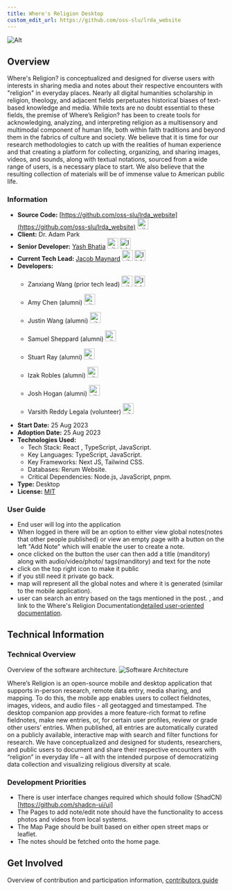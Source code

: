 ```yaml
---
title: Where's Religion Desktop
custom_edit_url: https://github.com/oss-slu/lrda_website
---
```


![Alt](100x100.png) 

## Overview

Where's Religion? is conceptualized and designed for diverse users with interests in sharing media and notes about their respective encounters with "religion" in everyday places. Nearly all digital humanities scholarship in religion, theology, and adjacent fields perpetuates historical biases of text-based knowledge and media. While texts are no doubt essential to these fields, the premise of Where’s Religion? has been to create tools for acknowledging, analyzing, and interpreting religion as a multisensory and multimodal component of human life, both within faith traditions and beyond them in the fabrics of culture and society. We believe that it is time for our research methodologies to catch up with the realities of human experience and that creating a platform for collecting, organizing, and sharing images, videos, and sounds, along with textual notations, sourced from a wide range of users, is a necessary place to start. We also believe that the resulting collection of materials will be of immense value to American public life.

### Information

- **Source Code:** [https://github.com/oss-slu/lrda_website](https://github.com/oss-slu/lrda_website) [<img src="/img/git-alt.svg" alt="git" width="25" height="25" />](https://github.com/oss-slu/lrda_website)
- **Client:** Dr. Adam Park
- **Senior Developer:** [Yash Bhatia](https://yashb196.github.io/yashb196/) [<img src="/img/github.svg" alt="github" width="25" height="25" />](https://github.com/yashb196) [<img src="/img/linkedin.svg" alt="linkedin" width="25" height="25" />](https://www.linkedin.com/in/yashbhatia238/)
- **Current Tech Lead:** [Jacob Maynard](https://jacobmaynard.dev) [<img src="/img/github.svg" alt="github" width="25" height="25" />](https://github.com/InfinityBowman) [<img src="/img/linkedin.svg" alt="linkedin" width="25" height="25" />](https://www.linkedin.com/in/jacob-maynard-283767230/)
- **Developers:**
  - Zanxiang Wang (prior tech lead) [<img src="/img/github.svg" alt="github" width="25" height="25" />](https://github.com/BaloneyBoy97) [<img src="/img/linkedin.svg" alt="linkedin" width="25" height="25" />](https://www.linkedin.com/in/zanxiang-wang-352b112a0/)
  - Amy Chen (alumni) [<img src="/img/github.svg" alt="github" width="25" height="25" />](https://github.com/amychen108)
  - Justin Wang (alumni) [<img src="/img/github.svg" alt="github" width="25" height="25" />](https://github.com/jwang-101)
   - Samuel Sheppard (alumni) [<img src="/img/github.svg" alt="github" width="25" height="25" />](https://github.com/sesheppard)
  - Stuart Ray (alumni) [<img src="/img/github.svg" alt="github" width="25" height="25" />](https://github.com/Stuartwastaken)
  - Izak Robles (alumni) [<img src="/img/github.svg" alt="github" width="25" height="25" />](https://github.com/izakrobles)
  - Josh Hogan (alumni) [<img src="/img/github.svg" alt="github" width="25" height="25" />](https://github.com/Josh-Hogan-87)

  - Varsith Reddy Legala (volunteer) [<img src="/img/github.svg" alt="github" width="25" height="25" />](https://github.com/VarsithReddyLegala)
- **Start Date:** 25 Aug 2023
- **Adoption Date:** 25 Aug 2023
- **Technologies Used:** 
  - Tech Stack:  React , TypeScript, JavaScript​​.
  - Key Languages: TypeScript, JavaScript​​​​.
  - Key Frameworks: Next JS, Tailwind CSS​.
  - Databases: Rerum Website​.
  - Critical Dependencies: Node.js, JavaScript, pnpm​​​​​​.
- **Type:** Desktop
- **License:** [MIT](https://opensource.org/license/mit/)

### User Guide

- End user will log into the application 
- When logged in there will be an option to either view global notes(notes that other people published) or view an empty page with a button on the left "Add Note" which will enable the user to create a note.
- once clicked on the button the user can then add a title (manditory) along with audio/video/photo/ tags(manditory) and text for the note 
- click on the top right icon to make it public
- if you still need it private go back.
- map will represent all the global notes and where it is generated (similar to the mobile application).
- user can search an entry based on the tags mentioned in the post.
, and link to the Where's Religion Documentation[detailed user-oriented documentation](https://github.com/oss-slu/lrda_website/blob/main/README.md).

## Technical Information

### Technical Overview

Overview of the software architecture.
![Software Architecture](architecture.png)

Where’s Religion is an open-source mobile and desktop application that supports in-person research, remote data entry, media sharing, and mapping. To do this, the mobile app enables users to collect fieldnotes, images, videos, and audio files - all geotagged and timestamped. The desktop companion app provides a more feature-rich format to refine fieldnotes, make new entries, or, for certain user profiles, review or grade other users’ entries. When published, all entries are automatically curated on a publicly available, interactive map with search and filter functions for research. We have conceptualized and designed for students, researchers, and public users to document and share their respective encounters with “religion” in everyday life – all with the intended purpose of democratizing data collection and visualizing religious diversity at scale.

### Development Priorities

- There is user interface changes required which should follow (ShadCN)[https://github.com/shadcn-ui/ui]
- The Pages to add note/edit note should have the functionality to access photos and videos from local systems.
- The Map Page should be built based on either open street maps or leaflet.
- The notes should be fetched onto the home page.

## Get Involved

Overview of contribution and participation information, [contributors guide](https://github.com/oss-slu/lrda_website/blob/main/README.md)
